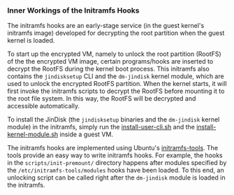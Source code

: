 ### Inner Workings of the Initramfs Hooks

The initramfs hooks are an early-stage service (in the guest kernel's initramfs image) developed for decrypting the root partition when the guest kernel is loaded.

To start up the encrypted VM, namely to unlock the root partition (RootFS) of the the encrypted VM image, certain programs/hooks are inserted to decrypt the RootFS during the kernel boot process. This initramfs also contains the `jindisksetup` CLI and the `dm-jindisk` kernel module, which are used to unlock the encrypted RootFS partition. When the kernel starts, it will first invoke the initramfs scripts to decrypt the RootFS before mounting it to the root file system. In this way, the RootFS will be decrypted and accessible automatically.

To install the JinDisk (the `jindisksetup` binaries and the `dm-jindisk` kernel module) in the initramfs, simply run the [install-user-cli.sh](./install-user-cli.sh) and the [install-kernel-module.sh](./install-kernel-module.sh) inside a guest VM.

The initramfs hooks are implemented using Ubuntu's [initramfs-tools](https://manpages.ubuntu.com/manpages/xenial/en/man8/initramfs-tools.8.html). 
The tools provide an easy way to write initramfs hooks. For example, the hooks in the `scripts/init-premount/` directory happens after modules specified by the `/etc/initramfs-tools/modules` hooks have been loaded. To this end, an unlocking script can be called right after the `dm-jindisk` module is loaded in the initramfs.